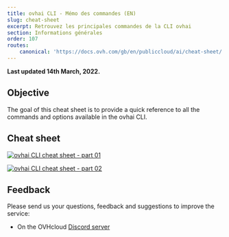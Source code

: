 ```yaml
---
title: ovhai CLI - Mémo des commandes (EN)
slug: cheat-sheet
excerpt: Retrouvez les principales commandes de la CLI ovhai
section: Informations générales
order: 107
routes:
    canonical: 'https://docs.ovh.com/gb/en/publiccloud/ai/cheat-sheet/'
---
```


**Last updated 14th March, 2022.**

## Objective

The goal of this cheat sheet is to provide a quick reference to all the commands and options available in the ovhai CLI.

## Cheat sheet

[![ovhai CLI cheat sheet - part 01](images/ovhai-cheat-sheet-01.jpg)](https://github.com/ovh/docs/blob/develop/pages/platform/ai/gi_05_ovhai_cheatsheet/ovhai-cheat-sheet.pdf)

[![ovhai CLI cheat sheet - part 02](images/ovhai-cheat-sheet-02.jpg)](https://github.com/ovh/docs/blob/develop/pages/platform/ai/gi_05_ovhai_cheatsheet/ovhai-cheat-sheet.pdf)

## Feedback

Please send us your questions, feedback and suggestions to improve the service:

- On the OVHcloud [Discord server](https://discord.com/invite/vXVurFfwe9)
